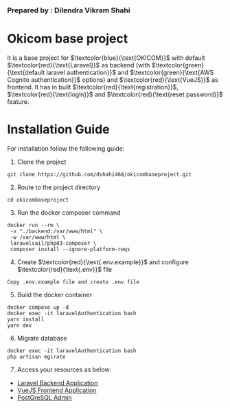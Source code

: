 ### Prepared by : Dilendra Vikram Shahi

# Okicom base project

It is a base project for $\textcolor{blue}{\text{OKICOM}}$ with default $\textcolor{red}{\text{Laravel}}$ as backend (with $\textcolor{green}{\text{default laravel authentication}}$ and $\textcolor{green}{\text{AWS Cognito authentication}}$ options) and $\textcolor{red}{\text{VueJS}}$ as frontend. It has in built $\textcolor{red}{\text{registration}}$, $\textcolor{red}{\text{login}}$ and $\textcolor{red}{\text{reset password}}$ feature.

# Installation Guide

For installation follow the following guide:

1. Clone the project

```
git clone https://github.com/dshahi468/okicombaseproject.git
```

2. Route to the project directory

```
cd okicombaseproject
```

3. Run the docker composer command

```
docker run --rm \
 -v "./backend:/var/www/html" \
 -w /var/www/html \
 laravelsail/php83-composer \
 composer install --ignore-platform-reqs
```

4. Create $\textcolor{red}{\text{.env.example}}$ and configure $\textcolor{red}{\text{.env}}$ file

```
Copy .env.example file and create .env file
```

5. Build the docker container

```
docker compose up -d
docker exec -it laravelAuthentication bash
yarn install
yarn dev
```

6. Migrate database

```
docker exec -it laravelAuthentication bash
php artisan mgirate
```

7. Access your resources as below:

- [Laravel Backend Application](http://localhost:8000)
- [VueJS Frontend Application](http://localhost:8081)
- [PostGreSQL Admin](http://localhost:8087)
